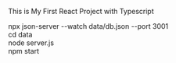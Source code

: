 
This is My First React Project with Typescript <br />

npx json-server --watch data/db.json --port 3001 <br />
cd data <br />
node server.js <br />
npm start <br />


